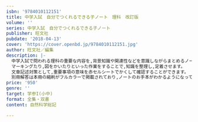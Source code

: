 ```yaml
---
isbn: '9784010112151'
title: 中学入試　自分でつくれるできる子ノート　理科　改訂版
volume: ''
series: 中学入試　自分でつくれるできる子ノート
publisher: 旺文社
pubdate: '2018-04-13'
cover: 'https://cover.openbd.jp/9784010112151.jpg'
author: 旺文社／編集
description: |-
  中学入試で問われる理科の重要な内容を,背景知識や関連性などを意識しながらまとめるノートです。
  マーキングたり,図をかいたりといった作業をすることで,知識を整理し,定着させます。
  文章記述対策として,重要事項の意味を赤セルシートでかくして確認することができます。
  別冊解答は本冊の縮刷がフルカラーで掲載されており,ノートのお手本がわかるようになっています。
price: '950'
genre: ''
target: 学参I(小中)
format: 全集・双書
content: 自然科学総記

---
```


